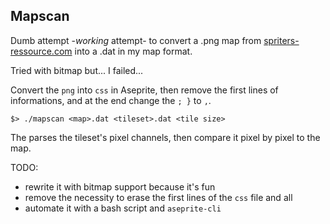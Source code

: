 ## Mapscan
Dumb attempt -*working* attempt- to convert a .png map from  [spriters-ressource.com](https://www.spriters-resource.com/game_boy_gbc/pokemoncrystal/) into a .dat in my map format.

Tried with bitmap but... I failed...

Convert the `png` into `css` in Aseprite, then remove the first lines of informations, and at the end change the `; }` to `,`.

```
$> ./mapscan <map>.dat <tileset>.dat <tile size>
```

The parses the tileset's pixel channels, then compare it pixel by pixel to the map.

TODO:
- rewrite it with bitmap support because it's fun
- remove the necessity to erase the first lines of the `css` file and all
- automate it with a bash script and `aseprite-cli`
